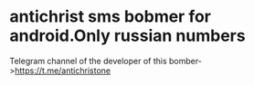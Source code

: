 # antichrist sms bobmer for android.Only russian numbers
Telegram channel of the developer of this bomber->https://t.me/antichristone

